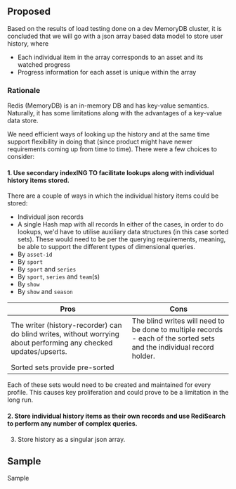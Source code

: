 ## Proposed
Based on the results of load testing done on a dev MemoryDB cluster, it is concluded that we will go with a json array based data model to store user history, where
- Each individual item in the array corresponds to an asset and its watched progress
- Progress information for each asset is unique within the array

### Rationale
Redis (MemoryDB) is an in-memory DB and has key-value semantics. Naturally, it has some limitations along with the advantages of a key-value data store.

We need efficient ways of looking up the history and at the same time support flexibility in doing that (since product might have newer requirements coming up from time to time). There were a few choices to consider:

#### 1. Use secondary indexING TO facilitate lookups along with individual history items stored.

There are a couple of ways in which the individual history items could be stored:
- Individual json records
- A single Hash map with all records 
In either of the cases, in order to do lookups, we'd have to utilise auxiliary data structures (in this case sorted sets). These would need to be per the querying requirements, meaning, be able to support the different types of dimensional queries.
- By `asset-id`
- By `sport`
- By `sport` and `series`
- By `sport`, `series` and `team`(s) 
- By `show` 
- By `show` and `season`

| Pros                                                                                                              | Cons                                                                                                                  |
| ----------------------------------------------------------------------------------------------------------------- | --------------------------------------------------------------------------------------------------------------------- |
| The writer (history-recorder) can do blind writes, without worrying about performing any checked updates/upserts. | The blind writes will need to be done to multiple records - each of the sorted sets and the individual record holder. |
| Sorted sets provide pre-sorted                                                                                    |                                                                                                                       |

Each of these sets would need to be created and maintained for every profile. This causes key proliferation and could prove to be a limitation in the long run. 

#### 2. Store individual history items as their own records and use RediSearch to perform any number of complex queries.



3. Store history as a singular json array.





## Sample
Sample
